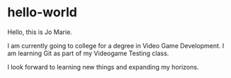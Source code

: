# hello-world

Hello, this is Jo Marie. 

I am currently going to college for a degree in Video Game Development.
I am learning Git as part of my Videogame Testing class.

I look forward to learning new things and expanding my horizons.
